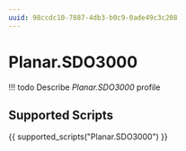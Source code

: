 ```yaml
---
uuid: 98ccdc10-7887-4db3-b0c9-0ade49c3c208
---
```



# Planar.SDO3000


<!-- prettier-ignore -->
!!! todo
    Describe *Planar.SDO3000* profile

## Supported Scripts

{{ supported_scripts("Planar.SDO3000") }}
